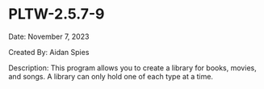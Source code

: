 # PLTW-2.5.7-9
Date: November 7, 2023

Created By: Aidan Spies

Description: This program allows you to create a library for books, movies, and songs. A library can only hold one of each type at a time.
